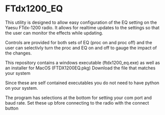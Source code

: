# FTdx1200_EQ
This utility is designed to allow easy configuration of the EQ setting on the Yaesu FTdx-1200 radio.  It allows for realtime updates to the settings so that the user can monitor the effects while updating.

Controls are provided for both sets of EQ (proc on and proc off) and the user can selectivly turn the proc and EQ on and off to gauge the impact of the changes.

This repository contains a windows executable (ftdx1200_eq.exe) as well as an installer for MacOS (FTDX1200EQ.pkg)
Download the file that matches your system

Since these are self contained executables you do not need to have python on your system.

The program has selections at the bottom for setting your com port and baud rate.  Set these up bfore connecting to the radio with the connect button